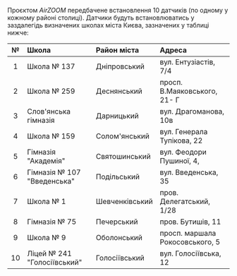 Проєктом _AirZOOM_ передбачене встановлення 10 датчиків (по одному у кожному районі столиці). Датчики будуть встановлюватись у заздалегідь визначених школах міста Києва, зазначених у таблиці нижче:

|  №    | Школа                       | Район міста    | Адреса                          |
| :---: | :-------------------------  | :------------  | :-----------------------------  |
| 1     | Школа № 137                 | Дніпровський   | вул. Ентузіастів, 7/4           |
| 2     | Школа № 259                 | Деснянський    | просп. В.Маяковського, 21- Г    |
| 3     | Слов'янська гімназія        | Дарницький     | вул. Драгоманова, 10в           |
| 4     | Школа № 159                 | Солом'янський  | вул. Генерала Тупікова, 22      |
| 5     | Гімназія "Академія"         | Святошинський  | вул. Феодори Пушиної, 4,        |
| 6     | Гімназія № 107 "Введенська" | Подільський    | вул. Введенська, 35             |
| 7     | Школа № 1                   | Шевченківський | пров. Делегатський, 1/28        |
| 8     | Гімназія № 75               | Печерський     | пров. Бутишів, 11               |
| 9     | Школа № 9                   | Оболонський    | просп. маршала Рокосовського, 5 |
| 10    | Ліцей № 241 "Голосіївський" | Голосіївський  | вул. Голосіївська, 12           |
